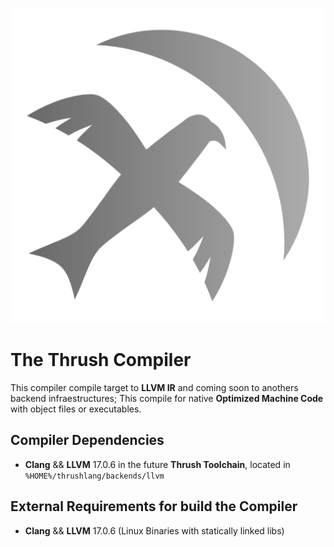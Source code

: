 <p align="center">
  <img src= "https://github.com/thrushlang/.github/blob/main/assets/Thrush.png" alt= "logo" style= "width: 2hv; height: 2hv;"> </img>
</p>

# The Thrush Compiler 

This compiler compile target to **LLVM IR** and coming soon to anothers backend infraestructures; This compile for native **Optimized Machine Code** with object files or executables.

## Compiler Dependencies

- **Clang** && **LLVM** 17.0.6 in the future **Thrush Toolchain**, located in `%HOME%/thrushlang/backends/llvm`

## External Requirements for build the Compiler

- **Clang** && **LLVM** 17.0.6 (Linux Binaries with statically linked libs)


